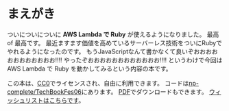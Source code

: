 # まえがき

ついについについに **AWS Lambda で Ruby** が使えるようになりました。
最高 of 最高です。
最近ますます価値を高めているサーバーレス技術をついにRubyでやれるようになったのです。
もうJavaScriptなんて書かなくて良いぞおおおおおおおおおおおお!!!!
やったぞおおおおおおおおおおおお!!!!
というわけで今回は AWS Lambda で Ruby を動かしてみるという内容の本です。

この本は、[CC0](https://creativecommons.org/choose/zero/)でライセンスされ、自由に利用できます。
コードは[np-complete/TechBookFes06](https://github.com/np-complete/TechBookFes06)にあります。
[PDF](https://s3.amazonaws.com/np-complete-books/pdf/TechBookFes06.pdf)でダウンロードもできます。
[ウィッシュリストはこちらです](https://twishli.st/masarakki)。
